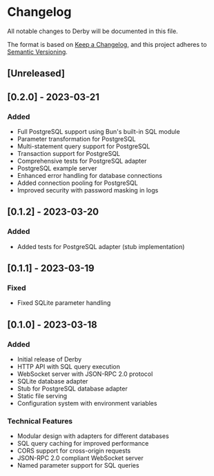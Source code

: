 # Changelog

All notable changes to Derby will be documented in this file.

The format is based on [Keep a Changelog](https://keepachangelog.com/en/1.0.0/),
and this project adheres to [Semantic Versioning](https://semver.org/spec/v2.0.0.html).

## [Unreleased]

## [0.2.0] - 2023-03-21

### Added
- Full PostgreSQL support using Bun's built-in SQL module
- Parameter transformation for PostgreSQL
- Multi-statement query support for PostgreSQL
- Transaction support for PostgreSQL
- Comprehensive tests for PostgreSQL adapter
- PostgreSQL example server
- Enhanced error handling for database connections
- Added connection pooling for PostgreSQL
- Improved security with password masking in logs

## [0.1.2] - 2023-03-20

### Added
- Added tests for PostgreSQL adapter (stub implementation)

## [0.1.1] - 2023-03-19

### Fixed
- Fixed SQLite parameter handling

## [0.1.0] - 2023-03-18

### Added
- Initial release of Derby
- HTTP API with SQL query execution
- WebSocket server with JSON-RPC 2.0 protocol
- SQLite database adapter
- Stub for PostgreSQL database adapter
- Static file serving
- Configuration system with environment variables

### Technical Features
- Modular design with adapters for different databases
- SQL query caching for improved performance
- CORS support for cross-origin requests
- JSON-RPC 2.0 compliant WebSocket server
- Named parameter support for SQL queries 